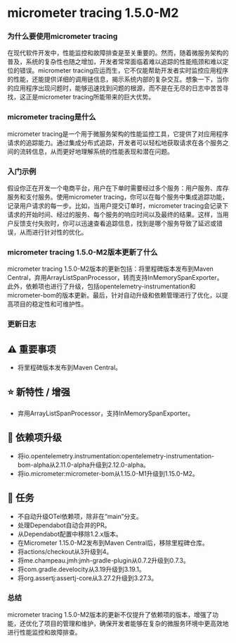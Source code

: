 # micrometer tracing 1.5.0-M2
### 为什么要使用micrometer tracing

在现代软件开发中，性能监控和故障排查是至关重要的。然而，随着微服务架构的普及，系统的复杂性也随之增加，开发者常常面临着难以追踪的性能瓶颈和难以定位的错误。micrometer tracing应运而生，它不仅能帮助开发者实时监控应用程序的性能，还能提供详细的调用链信息，揭示系统内部的复杂交互。想象一下，当你的应用程序出现问题时，能够迅速找到问题的根源，而不是在无尽的日志中苦苦寻找，这正是micrometer tracing所能带来的巨大优势。

### micrometer tracing是什么

micrometer tracing是一个用于微服务架构的性能监控工具，它提供了对应用程序请求的追踪能力。通过集成分布式追踪，开发者可以轻松地获取请求在各个服务之间的流转信息，从而更好地理解系统的性能表现和潜在问题。

### 入门示例

假设你正在开发一个电商平台，用户在下单时需要经过多个服务：用户服务、库存服务和支付服务。使用micrometer tracing，你可以在每个服务中集成追踪功能，记录用户请求的每一步。比如，当用户提交订单时，micrometer tracing会记录下请求的开始时间、经过的服务、每个服务的响应时间以及最终的结果。这样，当用户反馈支付失败时，你可以迅速查看追踪信息，找到是哪个服务导致了延迟或错误，从而进行针对性的优化。

### micrometer tracing 1.5.0-M2版本更新了什么

micrometer tracing 1.5.0-M2版本的更新包括：将里程碑版本发布到Maven Central，弃用ArrayListSpanProcessor，转而支持InMemorySpanExporter。此外，依赖项也进行了升级，包括opentelemetry-instrumentation和micrometer-bom的版本更新。最后，针对自动升级和依赖管理进行了优化，以提高项目的稳定性和可维护性。

### 更新日志

## ⚠️ 重要事项
- 将里程碑版本发布到Maven Central。

## ⭐ 新特性 / 增强
- 弃用ArrayListSpanProcessor，支持InMemorySpanExporter。

## 🔨 依赖项升级
- 将io.opentelemetry.instrumentation:opentelemetry-instrumentation-bom-alpha从2.11.0-alpha升级到2.12.0-alpha。
- 将io.micrometer:micrometer-bom从1.15.0-M1升级到1.15.0-M2。

## 📝 任务
- 不自动升级OTel依赖项，除非在“main”分支。
- 处理Dependabot自动合并的PR。
- 从Dependabot配置中移除1.2.x版本。
- 在Micrometer 1.15.0-M2发布到Maven Central后，移除里程碑仓库。
- 将actions/checkout从3升级到4。
- 将me.champeau.jmh:jmh-gradle-plugin从0.7.2升级到0.7.3。
- 将com.gradle.develocity从3.19升级到3.19.1。
- 将org.assertj:assertj-core从3.27.2升级到3.27.3。

### 总结

micrometer tracing 1.5.0-M2版本的更新不仅提升了依赖项的版本，增强了功能，还优化了项目的管理和维护，确保开发者能够在复杂的微服务环境中更高效地进行性能监控和故障排查。